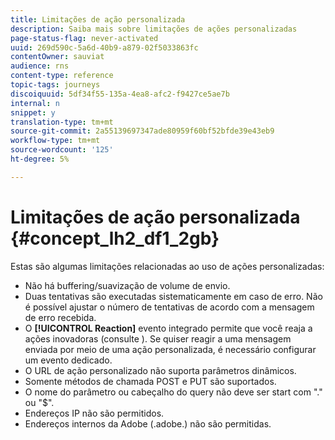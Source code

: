 ```yaml
---
title: Limitações de ação personalizada
description: Saiba mais sobre limitações de ações personalizadas
page-status-flag: never-activated
uuid: 269d590c-5a6d-40b9-a879-02f5033863fc
contentOwner: sauviat
audience: rns
content-type: reference
topic-tags: journeys
discoiquuid: 5df34f55-135a-4ea8-afc2-f9427ce5ae7b
internal: n
snippet: y
translation-type: tm+mt
source-git-commit: 2a55139697347ade80959f60bf52bfde39e43eb9
workflow-type: tm+mt
source-wordcount: '125'
ht-degree: 5%

---
```



# Limitações de ação personalizada {#concept_lh2_df1_2gb}

Estas são algumas limitações relacionadas ao uso de ações personalizadas:

* Não há buffering/suavização de volume de envio.
* Duas tentativas são executadas sistematicamente em caso de erro. Não é possível ajustar o número de tentativas de acordo com a mensagem de erro recebida.
* O **[!UICONTROL Reaction]** evento integrado permite que você reaja a ações inovadoras (consulte [](../building-journeys/reaction-events.md)). Se quiser reagir a uma mensagem enviada por meio de uma ação personalizada, é necessário configurar um evento dedicado.
* O URL de ação personalizado não suporta parâmetros dinâmicos.
* Somente métodos de chamada POST e PUT são suportados.
* O nome do parâmetro ou cabeçalho do query não deve ser start com &quot;.&quot; ou &quot;$&quot;.
* Endereços IP não são permitidos.
* Endereços internos da Adobe (.adobe.) não são permitidas.
